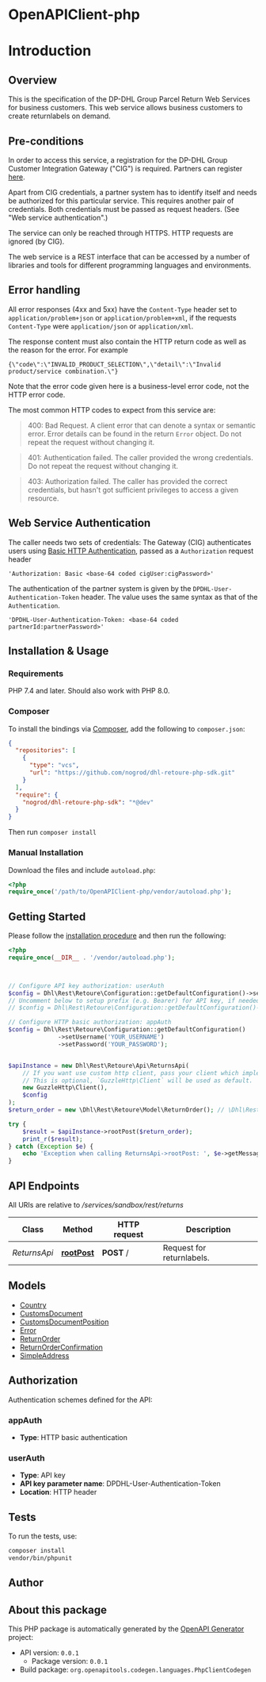 # OpenAPIClient-php



# Introduction
## Overview

  This is the specification of the DP-DHL Group Parcel Return Web Services for business customers. This web service allows business customers to create returnlabels on demand.

## Pre-conditions

  In order to access this service, a registration for the DP-DHL Group Customer Integration Gateway (\"CIG\") is required. Partners can register [here](https://entwickler.dhl.de/web/ep/anmeldung).

  Apart from CIG credentials, a partner system has to identify itself and needs be authorized for this particular service. This requires another pair of credentials. Both credentials must be passed as request headers. (See \"Web service authentication\".)

  The service can only be reached through HTTPS. HTTP requests are ignored (by CIG).

  The web service is a REST interface that can be accessed by a number of libraries and tools for different programming languages and environments.


## Error handling
All error responses (4xx and 5xx) have the `Content-Type` header set to `application/problem+json` or `application/problem+xml`, if the requests `Content-Type` were `application/json` or `application/xml`. 

The response content must also contain the HTTP return code as well as the reason for the error. For example

```
{\"code\":\"INVALID_PRODUCT_SELECTION\",\"detail\":\"Invalid product/service combination.\"}
```
Note that the error code given here is a business-level error code, not the HTTP error code.

The most common HTTP codes to expect from this service are:
>400: Bad Request. A client error that can denote a syntax or semantic error. Error details can be found in the return `Error` object. Do not repeat the request without changing it.

>401: Authentication failed. The caller provided the wrong credentials. Do not repeat the request without changing it.

>403: Authorization failed. The caller has provided the correct credentials, but hasn't got sufficient privileges to access a given resource.
## Web Service Authentication
The caller needs two sets of credentials:
The Gateway (CIG) authenticates users using [Basic HTTP Authentication](https://tools.ietf.org/html/rfc7617), passed as a `Authorization` request header

```
'Authorization: Basic <base-64 coded cigUser:cigPassword>'
```
The authentication of the partner system is given by the `DPDHL-User-Authentication-Token` header. The value uses the same syntax as that of the `Authentication`.
```
'DPDHL-User-Authentication-Token: <base-64 coded partnerId:partnerPassword>'
```



## Installation & Usage

### Requirements

PHP 7.4 and later.
Should also work with PHP 8.0.

### Composer

To install the bindings via [Composer](https://getcomposer.org/), add the following to `composer.json`:

```json
{
  "repositories": [
    {
      "type": "vcs",
      "url": "https://github.com/nogrod/dhl-retoure-php-sdk.git"
    }
  ],
  "require": {
    "nogrod/dhl-retoure-php-sdk": "*@dev"
  }
}
```

Then run `composer install`

### Manual Installation

Download the files and include `autoload.php`:

```php
<?php
require_once('/path/to/OpenAPIClient-php/vendor/autoload.php');
```

## Getting Started

Please follow the [installation procedure](#installation--usage) and then run the following:

```php
<?php
require_once(__DIR__ . '/vendor/autoload.php');



// Configure API key authorization: userAuth
$config = Dhl\Rest\Retoure\Configuration::getDefaultConfiguration()->setApiKey('DPDHL-User-Authentication-Token', 'YOUR_API_KEY');
// Uncomment below to setup prefix (e.g. Bearer) for API key, if needed
// $config = Dhl\Rest\Retoure\Configuration::getDefaultConfiguration()->setApiKeyPrefix('DPDHL-User-Authentication-Token', 'Bearer');

// Configure HTTP basic authorization: appAuth
$config = Dhl\Rest\Retoure\Configuration::getDefaultConfiguration()
              ->setUsername('YOUR_USERNAME')
              ->setPassword('YOUR_PASSWORD');


$apiInstance = new Dhl\Rest\Retoure\Api\ReturnsApi(
    // If you want use custom http client, pass your client which implements `GuzzleHttp\ClientInterface`.
    // This is optional, `GuzzleHttp\Client` will be used as default.
    new GuzzleHttp\Client(),
    $config
);
$return_order = new \Dhl\Rest\Retoure\Model\ReturnOrder(); // \Dhl\Rest\Retoure\Model\ReturnOrder | The object contains the details of the sender, the returnshipment and references.

try {
    $result = $apiInstance->rootPost($return_order);
    print_r($result);
} catch (Exception $e) {
    echo 'Exception when calling ReturnsApi->rootPost: ', $e->getMessage(), PHP_EOL;
}

```

## API Endpoints

All URIs are relative to */services/sandbox/rest/returns*

Class | Method | HTTP request | Description
------------ | ------------- | ------------- | -------------
*ReturnsApi* | [**rootPost**](docs/Api/ReturnsApi.md#rootpost) | **POST** / | Request for returnlabels.

## Models

- [Country](docs/Model/Country.md)
- [CustomsDocument](docs/Model/CustomsDocument.md)
- [CustomsDocumentPosition](docs/Model/CustomsDocumentPosition.md)
- [Error](docs/Model/Error.md)
- [ReturnOrder](docs/Model/ReturnOrder.md)
- [ReturnOrderConfirmation](docs/Model/ReturnOrderConfirmation.md)
- [SimpleAddress](docs/Model/SimpleAddress.md)

## Authorization

Authentication schemes defined for the API:
### appAuth

- **Type**: HTTP basic authentication

### userAuth

- **Type**: API key
- **API key parameter name**: DPDHL-User-Authentication-Token
- **Location**: HTTP header


## Tests

To run the tests, use:

```bash
composer install
vendor/bin/phpunit
```

## Author



## About this package

This PHP package is automatically generated by the [OpenAPI Generator](https://openapi-generator.tech) project:

- API version: `0.0.1`
    - Package version: `0.0.1`
- Build package: `org.openapitools.codegen.languages.PhpClientCodegen`
